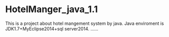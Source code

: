 # HotelManger_java_1.1
This is a project about hotel mangement system by java.
Java enviroment is JDK1.7+MyEclipse2014+sql server2014.
......
